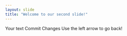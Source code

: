 ```yaml
---
layout: slide
title: "Welcome to our second slide!"
---
```

Your text Commit Changes
Use the left arrow to go back!
